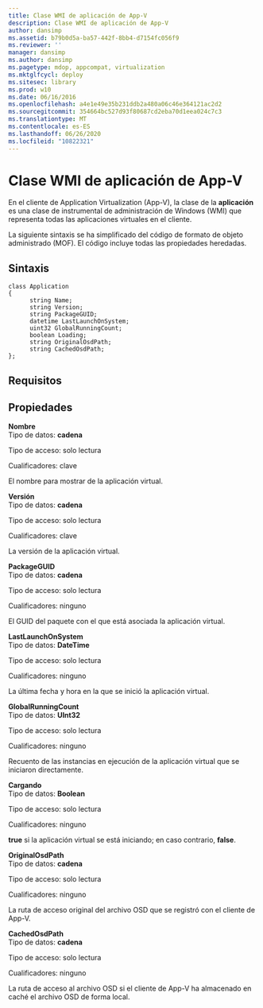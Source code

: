 ```yaml
---
title: Clase WMI de aplicación de App-V
description: Clase WMI de aplicación de App-V
author: dansimp
ms.assetid: b79b0d5a-ba57-442f-8bb4-d7154fc056f9
ms.reviewer: ''
manager: dansimp
ms.author: dansimp
ms.pagetype: mdop, appcompat, virtualization
ms.mktglfcycl: deploy
ms.sitesec: library
ms.prod: w10
ms.date: 06/16/2016
ms.openlocfilehash: a4e1e49e35b231ddb2a480a06c46e364121ac2d2
ms.sourcegitcommit: 354664bc527d93f80687cd2eba70d1eea024c7c3
ms.translationtype: MT
ms.contentlocale: es-ES
ms.lasthandoff: 06/26/2020
ms.locfileid: "10822321"
---
```

# Clase WMI de aplicación de App-V


En el cliente de Application Virtualization (App-V), la clase de la **aplicación** es una clase de instrumental de administración de Windows (WMI) que representa todas las aplicaciones virtuales en el cliente.

La siguiente sintaxis se ha simplificado del código de formato de objeto administrado (MOF). El código incluye todas las propiedades heredadas.

## Sintaxis


``` syntax
class Application
{
      string Name;
      string Version;
      string PackageGUID;
      datetime LastLaunchOnSystem;
      uint32 GlobalRunningCount;
      boolean Loading;
      string OriginalOsdPath;
      string CachedOsdPath;
};
```

## Requisitos


## Propiedades


<a href="" id="name"></a>**Nombre**  
Tipo de datos: **cadena**

Tipo de acceso: solo lectura

Cualificadores: clave

El nombre para mostrar de la aplicación virtual.

<a href="" id="version"></a>**Versión**  
Tipo de datos: **cadena**

Tipo de acceso: solo lectura

Cualificadores: clave

La versión de la aplicación virtual.

<a href="" id="packageguid"></a>**PackageGUID**  
Tipo de datos: **cadena**

Tipo de acceso: solo lectura

Cualificadores: ninguno

El GUID del paquete con el que está asociada la aplicación virtual.

<a href="" id="lastlaunchonsystem"></a>**LastLaunchOnSystem**  
Tipo de datos: **DateTime**

Tipo de acceso: solo lectura

Cualificadores: ninguno

La última fecha y hora en la que se inició la aplicación virtual.

<a href="" id="globalrunningcount"></a>**GlobalRunningCount**  
Tipo de datos: **UInt32**

Tipo de acceso: solo lectura

Cualificadores: ninguno

Recuento de las instancias en ejecución de la aplicación virtual que se iniciaron directamente.

<a href="" id="loading"></a>**Cargando**  
Tipo de datos: **Boolean**

Tipo de acceso: solo lectura

Cualificadores: ninguno

**true** si la aplicación virtual se está iniciando; en caso contrario, **false**.

<a href="" id="originalosdpath"></a>**OriginalOsdPath**  
Tipo de datos: **cadena**

Tipo de acceso: solo lectura

Cualificadores: ninguno

La ruta de acceso original del archivo OSD que se registró con el cliente de App-V.

<a href="" id="cachedosdpath"></a>**CachedOsdPath**  
Tipo de datos: **cadena**

Tipo de acceso: solo lectura

Cualificadores: ninguno

La ruta de acceso al archivo OSD si el cliente de App-V ha almacenado en caché el archivo OSD de forma local.

 

 





